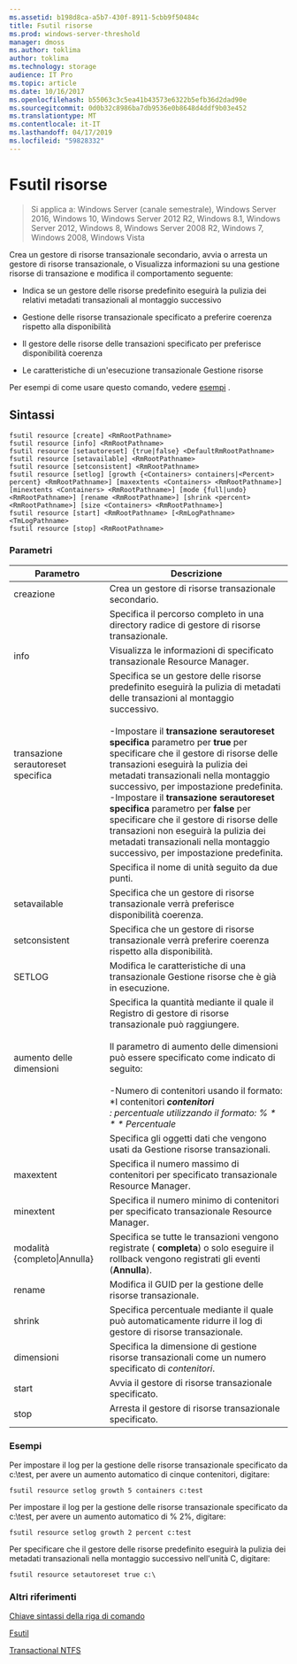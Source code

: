 ```yaml
---
ms.assetid: b198d8ca-a5b7-430f-8911-5cbb9f50484c
title: Fsutil risorse
ms.prod: windows-server-threshold
manager: dmoss
ms.author: toklima
author: toklima
ms.technology: storage
audience: IT Pro
ms.topic: article
ms.date: 10/16/2017
ms.openlocfilehash: b55063c3c5ea41b43573e6322b5efb36d2dad90e
ms.sourcegitcommit: 0d0b32c8986ba7db9536e0b8648d4ddf9b03e452
ms.translationtype: MT
ms.contentlocale: it-IT
ms.lasthandoff: 04/17/2019
ms.locfileid: "59828332"
---
```

# <a name="fsutil-resource"></a>Fsutil risorse
>Si applica a: Windows Server (canale semestrale), Windows Server 2016, Windows 10, Windows Server 2012 R2, Windows 8.1, Windows Server 2012, Windows 8, Windows Server 2008 R2, Windows 7, Windows 2008, Windows Vista

Crea un gestore di risorse transazionale secondario, avvia o arresta un gestore di risorse transazionale, o Visualizza informazioni su una gestione risorse di transazione e modifica il comportamento seguente:

-   Indica se un gestore delle risorse predefinito eseguirà la pulizia dei relativi metadati transazionali al montaggio successivo

-   Gestione delle risorse transazionale specificato a preferire coerenza rispetto alla disponibilità

-   Il gestore delle risorse delle transazioni specificato per preferisce disponibilità coerenza

-   Le caratteristiche di un'esecuzione transazionale Gestione risorse

Per esempi di come usare questo comando, vedere [esempi](#BKMK_examples) .

## <a name="syntax"></a>Sintassi

```
fsutil resource [create] <RmRootPathname>
fsutil resource [info] <RmRootPathname>
fsutil resource [setautoreset] {true|false} <DefaultRmRootPathname>
fsutil resource [setavailable] <RmRootPathname>
fsutil resource [setconsistent] <RmRootPathname>
fsutil resource [setlog] [growth {<Containers> containers|<Percent> percent} <RmRootPathname>] [maxextents <Containers> <RmRootPathname>] [minextents <Containers> <RmRootPathname>] [mode {full|undo} <RmRootPathname>] [rename <RmRootPathname>] [shrink <percent> <RmRootPathname>] [size <Containers> <RmRootPathname>]
fsutil resource [start] <RmRootPathname> [<RmLogPathname> <TmLogPathname>
fsutil resource [stop] <RmRootPathname>

```

### <a name="parameters"></a>Parametri

|Parametro|Descrizione|
|-------------|---------------|
|creazione|Crea un gestore di risorse transazionale secondario.|
|<RmRootPathname>|Specifica il percorso completo in una directory radice di gestore di risorse transazionale.|
|info|Visualizza le informazioni di specificato transazionale Resource Manager.|
|transazione serautoreset specifica|Specifica se un gestore delle risorse predefinito eseguirà la pulizia di metadati delle transazioni al montaggio successivo.<br /><br />-Impostare il **transazione serautoreset specifica** parametro per **true** per specificare che il gestore di risorse delle transazioni eseguirà la pulizia dei metadati transazionali nella montaggio successivo, per impostazione predefinita.<br />-Impostare il **transazione serautoreset specifica** parametro per **false** per specificare che il gestore di risorse delle transazioni non eseguirà la pulizia dei metadati transazionali nella montaggio successivo, per impostazione predefinita.|
|<DefaultRmRootPathname>|Specifica il nome di unità seguito da due punti.|
|setavailable|Specifica che un gestore di risorse transazionale verrà preferisce disponibilità coerenza.|
|setconsistent|Specifica che un gestore di risorse transazionale verrà preferire coerenza rispetto alla disponibilità.|
|SETLOG|Modifica le caratteristiche di una transazionale Gestione risorse che è già in esecuzione.|
|aumento delle dimensioni|Specifica la quantità mediante il quale il Registro di gestore di risorse transazionale può raggiungere.<br /><br />Il parametro di aumento delle dimensioni può essere specificato come indicato di seguito:<br /><br />-Numero di contenitori usando il formato: *I contenitori ***contenitori**<br />: percentuale utilizzando il formato: *% * * * Percentuale**|
|<containers>|Specifica gli oggetti dati che vengono usati da Gestione risorse transazionali.|
|maxextent|Specifica il numero massimo di contenitori per specificato transazionale Resource Manager.|
|minextent|Specifica il numero minimo di contenitori per specificato transazionale Resource Manager.|
|modalità {completo&#124;Annulla}|Specifica se tutte le transazioni vengono registrate ( **completa**) o solo eseguire il rollback vengono registrati gli eventi (**Annulla**).|
|rename|Modifica il GUID per la gestione delle risorse transazionale.|
|shrink|Specifica percentuale mediante il quale può automaticamente ridurre il log di gestore di risorse transazionale.|
|dimensioni|Specifica la dimensione di gestione risorse transazionali come un numero specificato di *contenitori*.|
|start|Avvia il gestore di risorse transazionale specificato.|
|stop|Arresta il gestore di risorse transazionale specificato.|

### <a name="BKMK_examples"></a>Esempi
Per impostare il log per la gestione delle risorse transazionale specificato da c:\test, per avere un aumento automatico di cinque contenitori, digitare:

```
fsutil resource setlog growth 5 containers c:test
```

Per impostare il log per la gestione delle risorse transazionale specificato da c:\test, per avere un aumento automatico di % 2%, digitare:

```
fsutil resource setlog growth 2 percent c:test
```

Per specificare che il gestore delle risorse predefinito eseguirà la pulizia dei metadati transazionali nella montaggio successivo nell'unità C, digitare:

```
fsutil resource setautoreset true c:\  
```

### <a name="additional-references"></a>Altri riferimenti
[Chiave sintassi della riga di comando](Command-Line-Syntax-Key.md)

[Fsutil](Fsutil.md)

[Transactional NTFS](https://go.microsoft.com/fwlink/?LinkID=165402)


